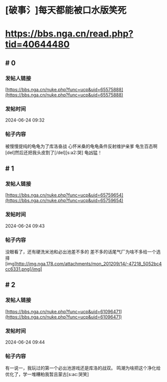 # [破事氵]每天都能被口水版笑死
# https://bbs.nga.cn/read.php?tid=40644480

## \# 0
### 发帖人链接
[https://bbs.nga.cn/nuke.php?func=ucp&uid=65575888](https://bbs.nga.cn/nuke.php?func=ucp&uid=65575888)
### 发帖时间
2024-06-24 09:32
### 帖子内容
被慢慢提纯的龟龟为了库洛奋战
心怀米桑的龟龟条件反射维护亲爹
龟生百态啊
[del]然后还把我头皮割了[/del][s:a2:哭]
龟凶猛！
## \# 1
### 发帖人链接
[https://bbs.nga.cn/nuke.php?func=ucp&uid=65759654](https://bbs.nga.cn/nuke.php?func=ucp&uid=65759654)
### 发帖时间
2024-06-24 09:43
### 帖子内容
没眼看了，还有硬洗米池和必出池差不多的
差不多的话尾气厂为啥不多给一个选择[img]http://img.nga.178.com/attachments/mon_201209/14/-47218_5052bc4cc6331.png[/img]
## \# 2
### 发帖人链接
[https://bbs.nga.cn/nuke.php?func=ucp&uid=61096471](https://bbs.nga.cn/nuke.php?func=ucp&uid=61096471)
### 发帖时间
2024-06-24 09:44
### 帖子内容
有一说一，我玩过的第一个必出池游戏还是库洛的战双。
鸣潮为啥把这个净化给优化了，学一堆糟粕我暂且蒙古[s:ac:哭笑]
